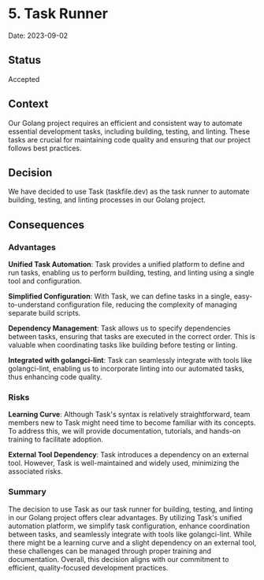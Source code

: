 # 5. Task Runner

Date: 2023-09-02

## Status

Accepted

## Context

Our Golang project requires an efficient and consistent way to automate essential development tasks, including building, testing, and linting. These tasks are crucial for maintaining code quality and ensuring that our project follows best practices.

## Decision

We have decided to use Task (taskfile.dev) as the task runner to automate building, testing, and linting processes in our Golang project.

## Consequences

### Advantages

**Unified Task Automation**: Task provides a unified platform to define and run tasks, enabling us to perform building, testing, and linting using a single tool and configuration.

**Simplified Configuration**: With Task, we can define tasks in a single, easy-to-understand configuration file, reducing the complexity of managing separate build scripts.

**Dependency Management**: Task allows us to specify dependencies between tasks, ensuring that tasks are executed in the correct order. This is valuable when coordinating tasks like building before testing or linting.

**Integrated with golangci-lint**: Task can seamlessly integrate with tools like golangci-lint, enabling us to incorporate linting into our automated tasks, thus enhancing code quality.

### Risks

**Learning Curve**: Although Task's syntax is relatively straightforward, team members new to Task might need time to become familiar with its concepts. To address this, we will provide documentation, tutorials, and hands-on training to facilitate adoption.

**External Tool Dependency**: Task introduces a dependency on an external tool. However, Task is well-maintained and widely used, minimizing the associated risks.

### Summary

The decision to use Task as our task runner for building, testing, and linting in our Golang project offers clear advantages. By utilizing Task's unified automation platform, we simplify task configuration, enhance coordination between tasks, and seamlessly integrate with tools like golangci-lint. While there might be a learning curve and a slight dependency on an external tool, these challenges can be managed through proper training and documentation. Overall, this decision aligns with our commitment to efficient, quality-focused development practices.




